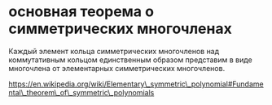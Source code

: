 # основная теорема о симметрических многочленах
Каждый элемент кольца симметрических многочленов над коммутативным кольцом единственным образом представим в виде многочлена от элементарных симметрических многочленов.

https://en.wikipedia.org/wiki/Elementary\_symmetric\_polynomial#Fundamental\_theorem\_of\_symmetric\_polynomials